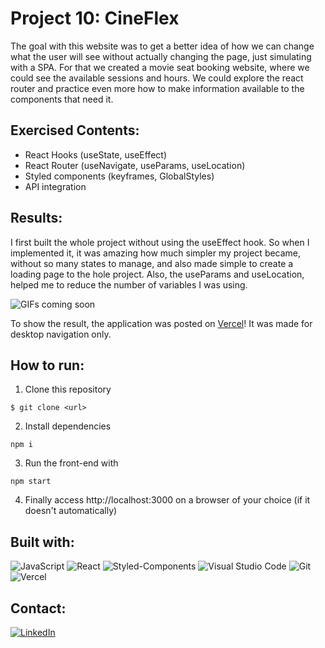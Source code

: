 # **Project 10: CineFlex**

The goal with this website was to get a better idea of ​​how we can change what the user will see without actually changing the page, just simulating with a SPA. For that we created a movie seat booking website, where we could see the available sessions and hours. We could explore the react router and practice even more how to make information available to the components that need it.

## **Exercised Contents**:

-   React Hooks (useState, useEffect)
-   React Router (useNavigate, useParams, useLocation)
-   Styled components (keyframes, GlobalStyles)
-   API integration

## **Results**:

I first built the whole project without using the useEffect hook. So when I implemented it, it was amazing how much simpler my project became, without so many states to manage, and also made simple to create a loading page to the hole project. Also, the useParams and useLocation, helped me to reduce the number of variables I was using.

![GIFs coming soon]()

To show the result, the application was posted on [Vercel](https://hangman-beta-two.vercel.app/)! It was made for desktop navigation only.

## **How to run**:

1. Clone this repository

```
$ git clone <url>
```

2. Install dependencies

```
npm i
```

3. Run the front-end with

```
npm start
```

4. Finally access http://localhost:3000 on a browser of your choice (if it doesn't automatically)

## Built with:

![JavaScript](https://img.shields.io/badge/JavaScript-F7DF1E?style=for-the-badge&logo=javascript&logoColor=black)
![React](https://img.shields.io/badge/React-20232A?style=for-the-badge&logo=react&logoColor=61DAFB)
![Styled-Components](https://img.shields.io/badge/styled--components-DB7093?style=for-the-badge&logo=styled-components&logoColor=white)
![Visual Studio Code](https://img.shields.io/badge/Visual_Studio_Code-0078D4?style=for-the-badge&logo=visual%20studio%20code&logoColor=white)
![Git](https://img.shields.io/badge/GIT-E44C30?style=for-the-badge&logo=git&logoColor=white)
![Vercel](https://img.shields.io/badge/Vercel-000000?style=for-the-badge&logo=vercel&logoColor=white)

## Contact:

[![LinkedIn][linkedin-shield]][linkedin-url]

[linkedin-shield]: https://img.shields.io/badge/LinkedIn-0077B5?style=for-the-badge&logo=linkedin&logoColor=white
[linkedin-url]: https://www.linkedin.com/in/domingosmiguel/
